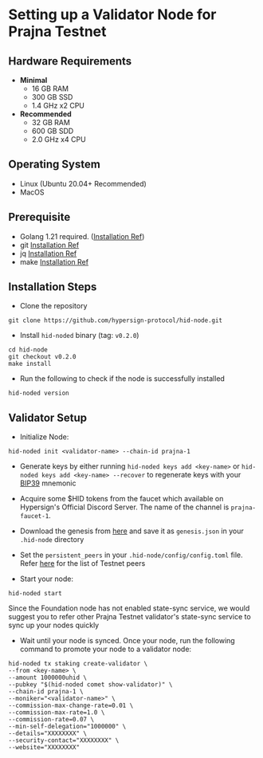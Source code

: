 # Setting up a Validator Node for Prajna Testnet

## Hardware Requirements
* **Minimal**
    * 16 GB RAM
    * 300 GB SSD
    * 1.4 GHz x2 CPU
* **Recommended**
    * 32 GB RAM
    * 600 GB SDD
    * 2.0 GHz x4 CPU

## Operating System

- Linux (Ubuntu 20.04+ Recommended)
- MacOS

## Prerequisite

- Golang 1.21 required. (<a href="https://go.dev/doc/install">Installation Ref</a>)
- git <a href="https://git-scm.com/book/en/v2/Getting-Started-Installing-Git">Installation Ref</a>
- jq <a href="https://lindevs.com/install-jq-on-ubuntu/">Installation Ref</a>
- make <a href="https://linuxhint.com/install-make-ubuntu/">Installation Ref</a>

## Installation Steps

- Clone the repository
```
git clone https://github.com/hypersign-protocol/hid-node.git
```

- Install `hid-noded` binary (tag: `v0.2.0`)

```
cd hid-node
git checkout v0.2.0
make install
```

- Run the following to check if the node is successfully installed

```
hid-noded version
```

## Validator Setup

- Initialize Node:

```
hid-noded init <validator-name> --chain-id prajna-1
```

- Generate keys by either running `hid-noded keys add <key-name>` or `hid-noded keys add <key-name> --recover` to regenerate keys with your [BIP39](https://github.com/bitcoin/bips/tree/master/bip-0039) mnemonic

- Acquire some $HID tokens from the faucet which available on Hypersign's Official Discord Server. The name of the channel is `prajna-faucet-1`.

- Download the genesis from [here](https://github.com/hypersign-protocol/networks/blob/master/testnet/prajna/final_genesis.json) and save it as `genesis.json` in your `.hid-node` directory

- Set the `persistent_peers` in your `.hid-node/config/config.toml` file. Refer [here](https://github.com/hypersign-protocol/networks/blob/master/testnet/prajna/final_peers.txt) for the list of Testnet peers

- Start your node:

```
hid-noded start
```

Since the Foundation node has not enabled state-sync service, we would suggest you to refer other Prajna Testnet validator's state-sync service to sync up your nodes quickly 

- Wait until your node is synced. Once your node, run the following command to promote your node to a validator node:

```
hid-noded tx staking create-validator \
--from <key-name> \
--amount 1000000uhid \
--pubkey "$(hid-noded comet show-validator)" \
--chain-id prajna-1 \
--moniker="<validator-name>" \
--commission-max-change-rate=0.01 \
--commission-max-rate=1.0 \
--commission-rate=0.07 \
--min-self-delegation="1000000" \
--details="XXXXXXXX" \
--security-contact="XXXXXXXX" \
--website="XXXXXXXX"
```